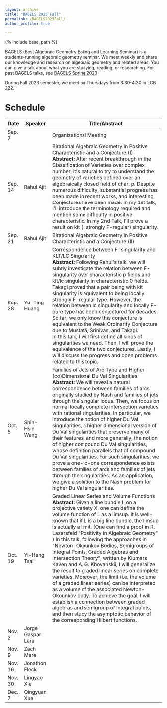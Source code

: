 ```yaml
---
layout: archive
title: "BAGELS 2023 Fall"
permalink: /BAGELS2023Fall/
author_profile: true

---
```


{% include base_path %}


BAGELS (Best Algebraic Geometry Eating and Learning Seminar) is a students-running algebraic geometry seminar. We meet weekly and share our knowledge and research on algebraic geometry and related areas. You can give a talk about what you are studying, reading, or researching. For past BAGELS talks, see [BAGELS Spring 2023](https://www.math.utah.edu/~slee/Bagels.html)

During Fall 2023 semester, we meet on Thursdays from 3:30-4:30 in LCB 222.

Schedule
======

| Date    | Speaker          | Title/Abstract                                             |
|---------|------------------|--------------------------------------------------------------------------------|
| Sep. 7  |                  | Organizational Meeting                                                         |
| Sep. 14 | Rahul Ajit       | Birational Algebraic Geometry in Positive Characteristic and a Conjecture (I)<br> **Abstract:** After recent breakthrough in the Classification of Varieties over complex number, it's natural to try to understand the geometry of varieties defined over an algebraically closed field of char. p. Despite numerous difficulty, substantial progress has been made in recent works, and interesting Conjectures have been made. In my 1st talk, I'll introduce the terminology required and mention some difficulty in positive characteristic. In my 2nd Talk, I'll prove a result on klt (=strongly F-regular) singularity.|
| Sep. 21 | Rahul Ajit       | Birational Algebraic Geometry in Positive Characteristic and a Conjecture (II) |
| Sep. 28 | Yu-Ting Huang    | Correspondence between F-singularity and KLT/LC Singularity <br> **Abstract:** Following Rahul's talk, we will subtly investigate the relation between F-singularity over characteristic p fields and klt/lc singularity in characteristic 0 fields. Takagi proved that a pair being with klt singularity is equivalent to being locally strongly F-regular type. However, the relation between lc singularity and locally F-pure type has been conjectured for decades. So far, we only know this conjecture is equivalent to the Weak Ordinarity Conjecture due to Mustaţă, Srinivas, and Takagi.<br> In this talk, I will first define all kinds of singularities we need. Then, I will prove the equivalence of the two conjectures. Lastly, I will discuss the progress and open problems related to this topic.                                                                               |
| Oct. 5  | Shih-Hsin Wang   | Families of Jets of Arc Type and Higher (co)Dimensional Du Val Singularities <br> **Abstract:** We will reveal a natural correspondence between families of arcs originally studied by Nash and families of jets through the singular locus. Then, we focus on normal locally complete intersection varieties with rational singularities. In particular, we introduce the notion of higher Du Val singularities, a higher dimensional version of Du Val singularities that preserve many of their features, and more generally, the notion of higher compound Du Val singularities, whose definition parallels that of compound Du Val singularities. For such singularities, we prove a one-to-one correspondence exists between families of arcs and families of jets through the singularities. As an application, we give a solution to the Nash problem for higher Du Val singularities.                                                                               |
| Oct. 19 | Yi-Heng Tsai     | Graded Linear Series and Volume Functions <br> **Abstract:** Given a line bundle L on a projective variety X, one can define the volume function of L as a limsup. It is well-known that if L is a big line bundle, the limsup is actually a limit. (One can find a proof in R. Lazarsfeld "Positivity in Algebraic Geometry" ) In this talk, following the approaches in "Newton-Okounkov Bodies, Semigroups of Integral Points, Graded Algebras and Intersection Theory", written by Kiumars Kaven and A. G. Khovanskii, I will generalize the result to graded linear series on complete varieties. Moreover, the limit (i.e. the volume of a graded linear series) can be interpreted as a volume of the associated Newton-Okounkov body. To achieve the goal, I will establish a connection between graded algebras and semigroup of integral points, and then study the asymptotic behavior of the corresponding Hilbert functions.                                                                               |
| Nov. 2  | Jorge Gaspar Lara |                                                                                |
| Nov. 9  | Zach Mere        |                                                                                |
| Nov. 16 | Jonathon Fleck   |                                                                                |
| Nov. 30 | Lingyao Xie        |                                                                                |
| Dec. 7  | Qingyuan Xue     |                                                                                |
